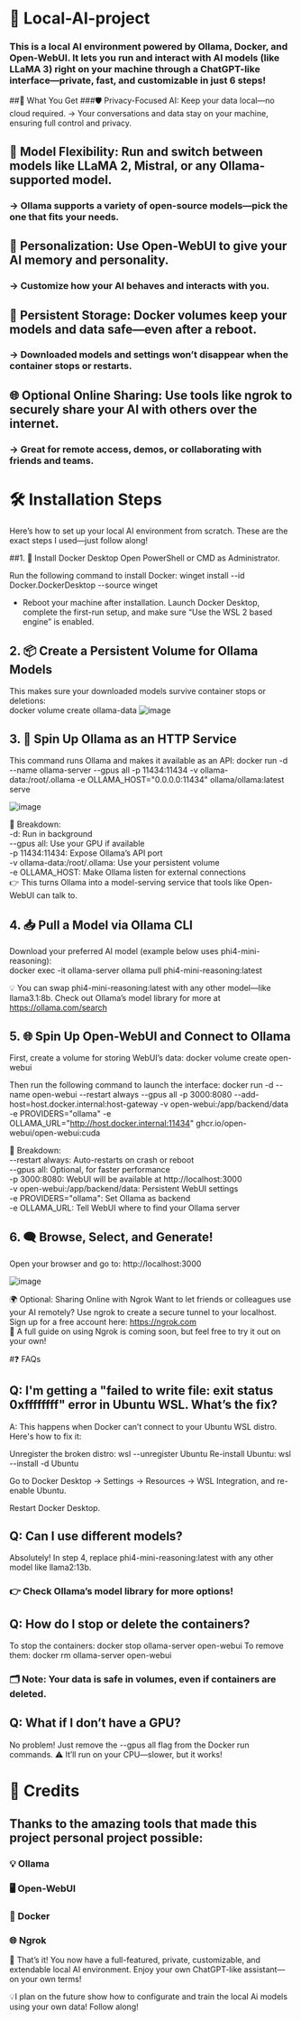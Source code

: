 # 🚀 Local-AI-project
### This is a local AI environment powered by Ollama, Docker, and Open-WebUI. It lets you run and interact with AI models (like LLaMA 3) right on your machine through a ChatGPT-like interface—private, fast, and customizable in just 6 steps!


##🎯 What You Get
###🛡️ Privacy-Focused AI: Keep your data local—no cloud required.
→ Your conversations and data stay on your machine, ensuring full control and privacy.

## 🧠 Model Flexibility: Run and switch between models like LLaMA 2, Mistral, or any Ollama-supported model.
### → Ollama supports a variety of open-source models—pick the one that fits your needs.

## 🧩 Personalization: Use Open-WebUI to give your AI memory and personality.
### → Customize how your AI behaves and interacts with you.

## 💾 Persistent Storage: Docker volumes keep your models and data safe—even after a reboot.
### → Downloaded models and settings won’t disappear when the container stops or restarts.

## 🌐 Optional Online Sharing: Use tools like ngrok to securely share your AI with others over the internet.
### → Great for remote access, demos, or collaborating with friends and teams.




# 🛠️ Installation Steps
Here’s how to set up your local AI environment from scratch. These are the exact steps I used—just follow along!


##1. 🔧 Install Docker Desktop
  Open PowerShell or CMD as Administrator.
  
  Run the following command to install Docker:
    winget install --id Docker.DockerDesktop --source winget
  
 * Reboot your machine after installation. Launch Docker Desktop, complete the first-run setup, and make sure “Use the WSL 2 based engine” is enabled. 



## 2. 📦 Create a Persistent Volume for Ollama Models
  This makes sure your downloaded models survive container stops or deletions:  
    docker volume create ollama-data
   ![image](https://github.com/user-attachments/assets/8da63b15-09b4-48e2-8716-9ec9660330b7)



## 3. 🤖 Spin Up Ollama as an HTTP Service
  This command runs Ollama and makes it available as an API:
    docker run -d --name ollama-server --gpus all -p 11434:11434 -v ollama-data:/root/.ollama -e OLLAMA_HOST="0.0.0.0:11434" ollama/ollama:latest serve
   
  ![image](https://github.com/user-attachments/assets/24ae70d9-86cd-4f16-aa0f-94c8993b39b2)


  📘 Breakdown:  
    -d: Run in background  
    --gpus all: Use your GPU if available  
    -p 11434:11434: Expose Ollama’s API port  
    -v ollama-data:/root/.ollama: Use your persistent volume  
    -e OLLAMA_HOST: Make Ollama listen for external connections  
    👉 This turns Ollama into a model-serving service that tools like Open-WebUI can talk to.

    

## 4. 📥 Pull a Model via Ollama CLI
  Download your preferred AI model (example below uses phi4-mini-reasoning):  
    docker exec -it ollama-server ollama pull phi4-mini-reasoning:latest
   
  💡 You can swap phi4-mini-reasoning:latest with any other model—like llama3.1:8b. Check out Ollama’s model library for more at https://ollama.com/search

## 5. 🌐 Spin Up Open-WebUI and Connect to Ollama
  First, create a volume for storing WebUI’s data:
    docker volume create open-webui
  
  Then run the following command to launch the interface:
    docker run -d --name open-webui --restart always --gpus all -p 3000:8080 --add-host=host.docker.internal:host-gateway -v open-webui:/app/backend/data -e PROVIDERS="ollama" -e OLLAMA_URL="http://host.docker.internal:11434" ghcr.io/open-webui/open-webui:cuda

  
  📘 Breakdown:  
    --restart always: Auto-restarts on crash or reboot  
    --gpus all: Optional, for faster performance  
    -p 3000:8080: WebUI will be available at http://localhost:3000  
    -v open-webui:/app/backend/data: Persistent WebUI settings  
    -e PROVIDERS="ollama": Set Ollama as backend  
    -e OLLAMA_URL: Tell WebUI where to find your Ollama server



## 6. 🗨️ Browse, Select, and Generate!
  Open your browser and go to:
  http://localhost:3000

![image](https://github.com/user-attachments/assets/ebc2a7e5-68c5-4e4f-9f1e-2d2e9fd0e0dd)

🌍 Optional: Sharing Online with Ngrok
  Want to let friends or colleagues use your AI remotely? Use ngrok to create a secure tunnel to your localhost.  
  Sign up for a free account here: https://ngrok.com    
  📝 A full guide on using Ngrok is coming soon, but feel free to try it out on your own!



#❓ FAQs

  ## Q: I'm getting a "failed to write file: exit status 0xffffffff" error in Ubuntu WSL. What’s the fix?
  A: This happens when Docker can’t connect to your Ubuntu WSL distro. Here's how to fix it:
  
  Unregister the broken distro:
    wsl --unregister Ubuntu
  Re-install Ubuntu:
    wsl --install -d Ubuntu
  
  Go to Docker Desktop → Settings → Resources → WSL Integration, and re-enable Ubuntu.
  
  Restart Docker Desktop.

## Q: Can I use different models?
  Absolutely! In step 4, replace phi4-mini-reasoning:latest with any other model like llama2:13b.
 ###  👉 Check Ollama’s model library for more options!

## Q: How do I stop or delete the containers?
To stop the containers:
  docker stop ollama-server open-webui
To remove them:
  docker rm ollama-server open-webui
  
### 🗂️ Note: Your data is safe in volumes, even if containers are deleted.

## Q: What if I don’t have a GPU?
  No problem! Just remove the --gpus all flag from the Docker run commands.
  ⚠️ It’ll run on your CPU—slower, but it works!

# 👏 Credits
## Thanks to the amazing tools that made this project personal project possible:

### 💡 Ollama
### 🖥️ Open-WebUI
### 🐳 Docker
### 🌐 Ngrok

💬 That’s it! You now have a full-featured, private, customizable, and extendable local AI environment. Enjoy your own ChatGPT-like assistant—on your own terms!

💡I plan on the future show how to configurate and train the local Ai models using your own data! Follow along!
